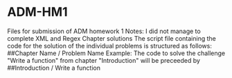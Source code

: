 # ADM-HM1

Files for submission of ADM homework 1
Notes: I did not manage to complete XML and Regex Chapter solutions
The script file containing the code for the solution of the individual problems is structured as follows:
##Chapter Name / Problem Name
Example: The code to solve the challenge "Write a function" from chapter "Introduction" will be preceeded by 
##Introduction / Write a function

